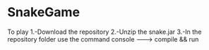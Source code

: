 # SnakeGame
To play
1.-Download the repository
2.-Unzip the snake.jar
3.-In the repository folder use the command console ---> compile && run 
